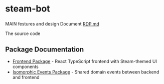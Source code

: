 # steam-bot
### 
MAIN festures and design Document [RDP.md](./RDP.md)

The source code

## Package Documentation

- [Frontend Package](./packages/frontend/frontend.md) - React TypeScript frontend with Steam-themed UI components
- [Isomorphic Events Package](./packages/isomorphic/src/ReadME.md) - Shared domain events between backend and frontend
